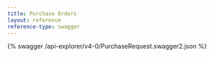 ```yaml
---
title: Purchase Orders
layout: reference
reference-type: swagger
---
```




{% swagger /api-explorer/v4-0/PurchaseRequest.swagger2.json %}
